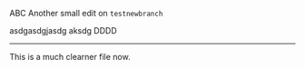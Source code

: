 ABC
Another small edit  on `testnewbranch`

asdgasdgjasdg
 aksdg
DDDD

---

This is a much clearner file now.
